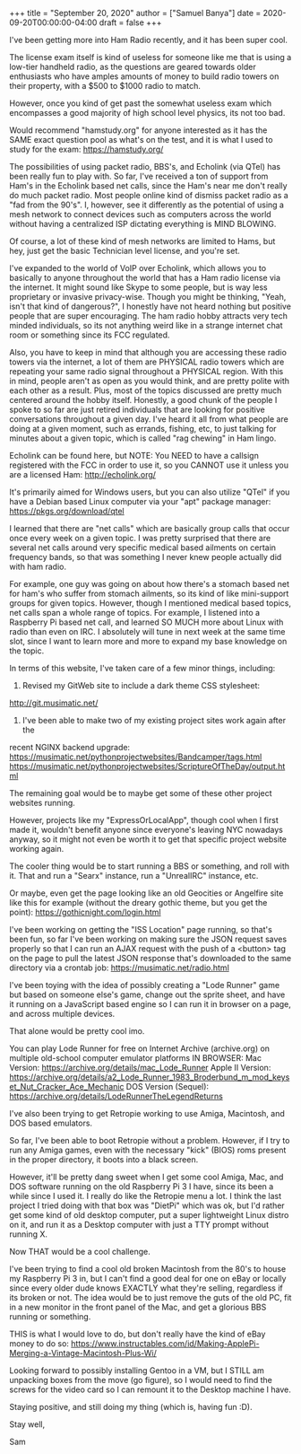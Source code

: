 +++
title = "September 20, 2020"
author = ["Samuel Banya"]
date = 2020-09-20T00:00:00-04:00
draft = false
+++

I've been getting more into Ham Radio recently, and it has been super cool.

The license exam itself is kind of useless for someone like me that is using
a low-tier handheld radio, as the questions are geared towards older enthusiasts
who have amples amounts of money to build radio towers on their property, with
a $500 to $1000 radio to match.

However, once you kind of get past the somewhat useless exam which encompasses
a good majority of high school level physics, its not too bad.

Would recommend "hamstudy.org" for anyone interested as it has the SAME exact
question pool as what's on the test, and it is what I used to study for the exam:
<https://hamstudy.org/>

The possibilities of using packet radio, BBS's, and Echolink (via QTel) has
been really fun to play with. So far, I've received a ton of support from
Ham's in the Echolink based net calls, since the Ham's near me don't really
do much packet radio. Most people online kind of dismiss packet radio as
a "fad from the 90's". I, however, see it differently as the potential of
using a mesh network to connect devices such as computers across the world
without having a centralized ISP dictating everything is MIND BLOWING.

Of course, a lot of these kind of mesh networks are limited to Hams, but hey,
just get the basic Technician level license, and you're set.

I've expanded to the world of VoIP over Echolink, which allows you to basically
to anyone throughout the world that has a Ham radio license via the internet.
It might sound like Skype to some people, but is way less proprietary or invasive
privacy-wise. Though you might be thinking, "Yeah, isn't that kind of dangerous?",
I honestly have not heard nothing but positive people that are super encouraging.
The ham radio hobby attracts very tech minded individuals, so its not anything
weird like in a strange internet chat room or something since its FCC regulated.

Also, you have to keep in mind that although you are accessing these radio towers
via the internet, a lot of them are PHYSICAL radio towers which are repeating
your same radio signal throughout a PHYSICAL region. With this in mind, people
aren't as open as you would think, and are pretty polite with each other as a
result. Plus, most of the topics discussed are pretty much centered around the
hobby itself. Honestly, a good chunk of the people I spoke to so far are just
retired individuals that are looking for positive conversations throughout a
given day. I've heard it all from what people are doing at a given moment, such
as errands, fishing, etc, to just talking for minutes about a given topic, which
is called "rag chewing" in Ham lingo.

Echolink can be found here, but NOTE: You NEED to have a callsign registered
with the FCC in order to use it, so you CANNOT use it unless you are a licensed
Ham:
<http://echolink.org/>

It's primarily aimed for Windows users, but you can also utilize "QTel" if
you have a Debian based Linux computer via your "apt" package manager:
<https://pkgs.org/download/qtel>

I learned that there are "net calls" which are basically group calls that occur
once every week on a given topic. I was pretty surprised that there are
several net calls around very specific medical based ailments on certain
frequency bands, so that was something I never knew people actually did with
ham radio.

For example, one guy was going on about how there's a stomach based net for
ham's who suffer from stomach ailments, so its kind of like mini-support groups
for given topics. However, though I mentioned medical based topics, net calls
span a whole range of topics. For example, I listened into a Raspberry Pi based
net call, and learned SO MUCH more about Linux with radio than even on IRC.
I absolutely will tune in next week at the same time slot, since I want
to learn more and more to expand my base knowledge on the topic.

In terms of this website, I've taken care of a few minor things, including:

1.  Revised my GitWeb site to include a dark theme CSS stylesheet:

<http://git.musimatic.net/>

1.  I've been able to make two of my existing project sites work again after the

recent NGINX backend upgrade:
<https://musimatic.net/pythonprojectwebsites/Bandcamper/tags.html>
<https://musimatic.net/pythonprojectwebsites/ScriptureOfTheDay/output.html>

The remaining goal would be to maybe get some of these other project websites
running.

However, projects like my "ExpressOrLocalApp", though cool when I first made it,
wouldn't benefit anyone since everyone's leaving NYC nowadays anyway, so
it might not even be worth it to get that specific project website working again.

The cooler thing would be to start running a BBS or something, and roll with
it. That and run a "Searx" instance, run a "UnrealIRC" instance, etc.

Or maybe, even get the page looking like an old Geocities or Angelfire site like
this for example (without the dreary gothic theme, but you get the point):
<https://gothicnight.com/login.html>

I've been working on getting the "ISS Location" page running, so that's been
fun, so far I've been working on making sure the JSON request saves properly
so that I can run an AJAX request with the push of a &lt;button&gt; tag on the
page to pull the latest JSON response that's downloaded to the same
directory via a crontab job:
<https://musimatic.net/radio.html>

I've been toying with the idea of possibly creating a "Lode Runner" game
but based on someone else's game, change out the sprite sheet, and
have it running on a JavaScript based engine so I can run it in browser
on a page, and across multiple devices.

That alone would be pretty cool imo.

You can play Lode Runner for free on Internet Archive (archive.org) on
multiple old-school computer emulator platforms IN BROWSER:
Mac Version:
<https://archive.org/details/mac_Lode_Runner>
Apple II Version:
<https://archive.org/details/a2_Lode_Runner_1983_Broderbund_m_mod_keyset_Nut_Cracker_Ace_Mechanic>
DOS Version (Sequel):
<https://archive.org/details/LodeRunnerTheLegendReturns>

I've also been trying to get Retropie working to use Amiga, Macintosh, and
DOS based emulators.

So far, I've been able to boot Retropie without a problem. However, if I
try to run any Amiga games, even with the necessary "kick" (BIOS) roms
present in the proper directory, it boots into a black screen.

However, it'll be pretty dang sweet when I get some cool Amiga, Mac, and DOS
software running on the old Raspberry Pi 3 I have, since its been a while
since I used it. I really do like the Retropie menu a lot. I think the last
project I tried doing with that box was "DietPi" which was ok, but I'd rather
get some kind of old desktop computer, put a super lightweight Linux distro
on it, and run it as a Desktop computer with just a TTY prompt without running
X.

Now THAT would be a cool challenge.

I've been trying to find a cool old broken Macintosh from the 80's to house
my Raspberry Pi 3 in, but I can't find a good deal for one on eBay or locally
since every older dude knows EXACTLY what they're selling, regardless if its
broken or not. The idea would be to just remove the guts of the old PC, fit
in a new monitor in the front panel of the Mac, and get a glorious BBS running
or something.

THIS is what I would love to do, but don't really have the kind of eBay money
to do so:
<https://www.instructables.com/id/Making-ApplePi-Merging-a-Vintage-Macintosh-Plus-Wi/>

Looking forward to possibly installing Gentoo in a VM, but I STILL am unpacking
boxes from the move (go figure), so I would need to find the screws for the video
card so I can remount it to the Desktop machine I have.

Staying positive, and still doing my thing (which is, having fun :D).

Stay well,

Sam